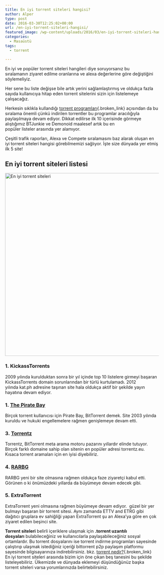 ```yaml
---
title: En iyi torrent siteleri hangisi?
author: Alper
type: post
date: 2016-03-30T12:25:02+00:00
url: /en-iyi-torrent-siteleri-hangisi/
featured_image: /wp-content/uploads/2016/03/en-iyi-torrent-siteleri-hangisi-100x100.jpg
categories:
  - Masaüstü
tags:
  - torrent

---
```

En iyi ve popüler torrent siteleri hangileri diye soruyorsanız bu sıralamanın ziyaret edilme oranlarına ve alexa değerlerine göre değiştiğini söylemeliyiz.

Her sene bu liste değişse bile artık yerini sağlamlaştırmış ve oldukça fazla sayıda kullanıcıya hitap eden torrent sitelerini sizin için listelemeye çalışacağız.

Herkesin sıklıkla kullandığı [torrent programları][1]{.broken_link} açısından da bu sıralama önemli çünkü indirilen torrentler bu programlar aracılığıyla paylaşılmaya devam ediyor. Dikkat edilirse ilk 10 içerisinde görmeye alıştığımız BTJunkie ve Demonoid maalesef artık bu en popüler listeler arasında yer alamıyor.

Çeşitli trafik raporları, Alexa ve Compete sıralamasını baz alarak oluşan en iyi torrent siteleri hangisi görebilmemizi sağlıyor. İşte size dünyada yer etmiş ilk 5 site!

## En iyi torrent siteleri listesi

<img class="alignnone size-full wp-image-15899" src="https://www.murekkep.org/wp-content/uploads/2016/03/en-iyi-torrent-siteleri-hangisi.jpg" alt="En iyi torrent siteleri" width="900" height="600" srcset="https://www.murekkep.org/wp-content/uploads/2016/03/en-iyi-torrent-siteleri-hangisi.jpg 900w, https://www.murekkep.org/wp-content/uploads/2016/03/en-iyi-torrent-siteleri-hangisi-768x512.jpg 768w, https://www.murekkep.org/wp-content/uploads/2016/03/en-iyi-torrent-siteleri-hangisi-400x267.jpg 400w, https://www.murekkep.org/wp-content/uploads/2016/03/en-iyi-torrent-siteleri-hangisi-50x33.jpg 50w, https://www.murekkep.org/wp-content/uploads/2016/03/en-iyi-torrent-siteleri-hangisi-125x83.jpg 125w, https://www.murekkep.org/wp-content/uploads/2016/03/en-iyi-torrent-siteleri-hangisi-300x200.jpg 300w" sizes="(max-width: 900px) 100vw, 900px" /> 

### 1. KickassTorrents

2009 yılında kurulduktan sonra bir yıl içinde top 10 listelere girmeyi başaran KickassTorrents domain sorunlarından bir türlü kurtulamadı. 2012 yılında kat.ph adresine taşınan site hala oldukça aktif bir şekilde yayın hayatına devam ediyor.

### 1. <a rel="external nofollow" target="_blank" href="https://thepiratebay.org/">The Pirate Bay</a>

Birçok torrent kullanıcısı için Pirate Bay, BitTorrent demek. Site 2003 yılında kuruldu ve hukuki engellemelere rağmen genişlemeye devam etti.

### 3. <a rel="external nofollow" target="_blank" href="https://www.torrentz.eu/" target="_blank">Torrentz</a>

Torrentz, BitTorrent meta arama motoru pazarını yıllardır elinde tutuyor. Birçok farklı domaine sahip olan sitenin en popüler adresi torrentz.eu. Kısaca torrent aramaları için en iyisi diyebiliriz.

### 4. <a rel="external nofollow" target="_blank" href="https://rarbg.to/" target="_blank">RARBG</a>

RARBG yeni bir site olmasına rağmen oldukça faze ziyaretçi kabul etti. Görünen o ki önümüzdeki yıllarda da büyümeye devam edecek gibi.

### 5. ExtraTorrent

ExtraTorrent yeni olmasına rağmen büyümeye devam ediyor.  güzel bir yer bulmayı başaran bir torrent sitesi. Aynı zamanda ETTV and ETRG gibi dağıtıcı gruplara ev sahiğliği yapan ExtraTorrent şu an Alexa’ya göre en çok ziyaret edilen beşinci site.

**Torrent siteleri** belirli içeriklere ulaşmak için **.torrent uzantılı dosyaları** bulabileceğiniz ve kullanıcılarla paylaşabileceğiniz sosyal ortamlardır. Bu torrent dosyalarını ise torrent indirme programları sayesinde çalıştırıp ulaşmak istediğiniz içeriği bittorrent p2p paylaşım platformu sayesinde bilgisayarınıza indirebilirsiniz. bkz. [torrent nedir?][2]{.broken_link}  
En iyi torrent siteleri arasında bizim için öne çıkan beş tanesini bu şekilde listeleyebiliriz. Ülkemizde ve dünyada eklemeyi düşündüğünüz başka torrent siteleri varsa yorumlarınızda belirtebilirsiniz.

 [1]: https://www.murekkep.org/en-iyi-5-torrent-indirme-programi-7611
 [2]: https://www.murekkep.org/torrent-nedir-torrent-dosyalari-nasil-calisir-3593 "torrent nedir"